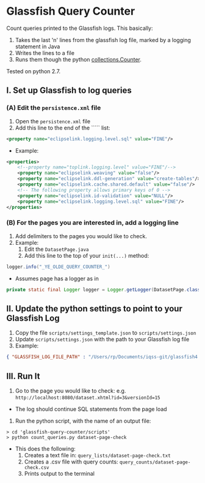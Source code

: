 # Glassfish Query Counter

Count queries printed to the Glassfish logs.  This basically:
 1. Takes the last 'n' lines from the glassfish log file, marked by a logging statement in Java 
 1. Writes the lines to a file
 1. Runs them though the python [collections.Counter](https://docs.python.org/2/library/collections.html#collections.Counter). 
 
Tested on python 2.7.

## I. Set up Glassfish to log queries

### (A) Edit the ```persistence.xml``` file
1.  Open the ```persistence.xml``` file
1.  Add this line to the end of the ```<properties>`` list:
```xml
<property name="eclipselink.logging.level.sql" value="FINE"/>
```
 - Example:
``` xml
<properties>
    <!--property name="toplink.logging.level" value="FINE"/-->
    <property name="eclipselink.weaving" value="false"/>
    <property name="eclipselink.ddl-generation" value="create-tables"/>
    <property name="eclipselink.cache.shared.default" value="false"/>
    <!-- The following property allows primary keys of 0 -->
    <property name="eclipselink.id-validation" value="NULL"/>
    <property name="eclipselink.logging.level.sql" value="FINE"/>
</properties>
```

### (B) For the pages you are interested in, add a logging line
1. Add delimiters to the pages you would like to check.
1. Example: 
   1.  Edit the ```DatasetPage.java```
   1.  Add this line to the top of your ```init(...)``` method:
```java
logger.info("_YE_OLDE_QUERY_COUNTER_")
```
  - Assumes page has a logger as in 
``` java 
private static final Logger logger = Logger.getLogger(DatasetPage.class.getCanonicalName());
```

## II. Update the python settings to point to your Glassfish Log
1. Copy the file ```scripts/settings_template.json``` to ```scripts/settings.json```
1. Update ```scripts/settings.json``` with the path to your Glassfish log file
1. Example:
```json
{ "GLASSFISH_LOG_FILE_PATH" : "/Users/rp/Documents/iqss-git/glassfish4.1/glassfish/domains/domain1/logs/server.log" }
```

## III. Run It

1. Go to the page you would like to check: e.g. ```http://localhost:8080/dataset.xhtml?id=3&versionId=15```
  - The log should continue SQL statements from the page load
1. Run the python script, with the name of an output file:
```
> cd 'glassfish-query-counter/scripts'
> python count_queries.py dataset-page-check
```

- This does the following:
  1.  Creates a text file in: ```query_lists/dataset-page-check.txt```
  1.  Creates a .csv file with query counts: ```query_counts/dataset-page-check.csv```
  1.  Prints output to the terminal

  
  




